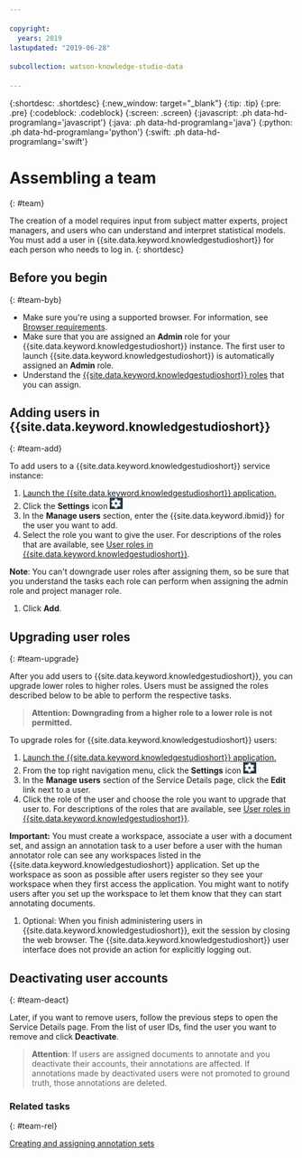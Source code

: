 ```yaml
---

copyright:
  years: 2019
lastupdated: "2019-06-28"

subcollection: watson-knowledge-studio-data

---
```


{:shortdesc: .shortdesc}
{:new_window: target="_blank"}
{:tip: .tip}
{:pre: .pre}
{:codeblock: .codeblock}
{:screen: .screen}
{:javascript: .ph data-hd-programlang='javascript'}
{:java: .ph data-hd-programlang='java'}
{:python: .ph data-hd-programlang='python'}
{:swift: .ph data-hd-programlang='swift'}

# Assembling a team
{: #team}

The creation of a model requires input from subject matter experts, project managers, and users who can understand and interpret statistical models. You must add a user in {{site.data.keyword.knowledgestudioshort}} for each person who needs to log in.
{: shortdesc}

## Before you begin
{: #team-byb}

- Make sure you're using a supported browser. For information, see [Browser requirements](/docs/services/watson-knowledge-studio-data?topic=watson-knowledge-studio-data-system-requirements).
- Make sure that you are assigned an **Admin** role for your {{site.data.keyword.knowledgestudioshort}} instance. The first user to launch {{site.data.keyword.knowledgestudioshort}} is automatically assigned an **Admin** role.
- Understand the [{{site.data.keyword.knowledgestudioshort}} roles](roles.html#descriptions) that you can assign.

## Adding users in {{site.data.keyword.knowledgestudioshort}}
{: #team-add}

To add users to a {{site.data.keyword.knowledgestudioshort}} service instance:

1. [Launch the {{site.data.keyword.knowledgestudioshort}} application.](/docs/services/watson-knowledge-studio-data?topic=watson-knowledge-studio-data-wks_tutintro#launching-the-knowledge-studio-application)
2. Click the **Settings** icon ![the Settings icon](images/settings.png)
3. In the **Manage users** section, enter the {{site.data.keyword.ibmid}} for the user you want to add.
4. Select the role you want to give the user. For descriptions of the roles that are available, see [User roles in {{site.data.keyword.knowledgestudioshort}}](/docs/services/watson-knowledge-studio-data?topic=watson-knowledge-studio-data-roles).

  **Note**: You can't downgrade user roles after assigning them, so be sure that you understand the tasks each role can perform when assigning the admin role and project manager role.

1. Click **Add**.

## Upgrading user roles
{: #team-upgrade}

After you add users to {{site.data.keyword.knowledgestudioshort}}, you can upgrade lower roles to higher roles. Users must be assigned the roles described below to be able to perform the respective tasks.

> **Attention: Downgrading from a higher role to a lower role is not permitted.**

To upgrade roles for {{site.data.keyword.knowledgestudioshort}} users:

1. [Launch the {{site.data.keyword.knowledgestudioshort}} application.](/docs/services/watson-knowledge-studio-data?topic=watson-knowledge-studio-data-wks_tutintro#launching-the-knowledge-studio-application)
2. From the top right navigation menu, click the **Settings** icon ![the Settings icon](images/settings.png)
3. In the **Manage users** section of the Service Details page, click the **Edit** link next to a user.
4. Click the role of the user and choose the role you want to upgrade that user to. For descriptions of the roles that are available, see [User roles in {{site.data.keyword.knowledgestudioshort}}](/docs/services/watson-knowledge-studio-data?topic=watson-knowledge-studio-data-roles).

  **Important:** You must create a workspace, associate a user with a document set, and assign an annotation task to a user before a user with the human annotator role can see any workspaces listed in the {{site.data.keyword.knowledgestudioshort}} application. Set up the workspace as soon as possible after users register so they see your workspace when they first access the application. You might want to notify users after you set up the workspace to let them know that they can start annotating documents.

1. Optional: When you finish administering users in {{site.data.keyword.knowledgestudioshort}}, exit the session by closing the web browser. The {{site.data.keyword.knowledgestudioshort}} user interface does not provide an action for explicitly logging out.

## Deactivating user accounts
{: #team-deact}

Later, if you want to remove users, follow the previous steps to open the Service Details page. From the list of user IDs, find the user you want to remove and click **Deactivate**.

> **Attention**: If users are assigned documents to annotate and you deactivate their accounts, their annotations are affected. If annotations made by deactivated users were not promoted to ground truth, those annotations are deleted.

### Related tasks
{: #team-rel}

[Creating and assigning annotation sets](/docs/services/watson-knowledge-studio-data?topic=watson-knowledge-studio-data-documents-for-annotation#wks_projdocsets)
